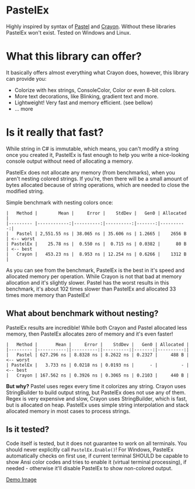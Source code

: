 # PastelEx
Highly inspired by syntax of [Pastel](https://github.com/silkfire/Pastel) and [Crayon](https://github.com/riezebosch/crayon). Without these libraries PastelEx won't exist. Tested on Windows and Linux.

# What this library can offer?
It basically offers almost everything what Crayon does, however, this library can provide you:
- Colorize with hex strings, ConsoleColor, Color or even 8-bit colors.
- More text decorations, like Blinking, gradient text and more.
- Lightweight! Very fast and memory efficient. (see bellow)
- ... more

# Is it really that fast?
While string in C# is immutable, which means, you can't modify a string once you created it, PastelEx is fast enough to help you write a nice-looking console output without need of allocating a memory.

PastelEx does not allocate any memory (from benchmarks), when you aren't nesting colored strings. If you're, then there will be a small amount of bytes allocated because of string operations, which are needed to close the modified string.

Simple benchmark with nesting colors once:
```
|   Method |        Mean |     Error |    StdDev |   Gen0 | Allocated |
|--------- |------------:|----------:|----------:|-------:|----------:|
|   Pastel | 2,551.55 ns | 38.065 ns | 35.606 ns | 1.2665 |    2656 B | <-- worst
| PastelEx |    25.78 ns |  0.550 ns |  0.715 ns | 0.0382 |      80 B | <-- best
|   Crayon |   453.23 ns |  8.953 ns | 12.254 ns | 0.6266 |    1312 B |
```

As you can see from the benchmark, PastelEx is the best in it's speed and allocated memory per operation.
While Crayon is not that bad at memory allocation and it's slightly slower.
Pastel has the worst results in this benchmark, it's about 102 times slower than PastelEx and allocated 33 times more memory than PastelEx!

## What about benchmark without nesting?
PastelEx results are incredible! While both Crayon and Pastel allocated less memory, then PastelEx allocates zero of memory and it's even faster!
```
|   Method |       Mean |     Error |    StdDev |   Gen0 | Allocated |
|--------- |-----------:|----------:|----------:|-------:|----------:|
|   Pastel | 627.296 ns | 8.8328 ns | 8.2622 ns | 0.2327 |     488 B | <-- worst
| PastelEx |   3.733 ns | 0.0218 ns | 0.0193 ns |      - |         - | <-- best
|   Crayon | 167.562 ns | 0.3926 ns | 0.3065 ns | 0.2103 |     440 B |
```

**But why?**
Pastel uses regex every time it colorizes any string. Crayon uses StringBuilder to build output string, but PastelEx does not use any of them. Regex is very expensive and slow, Crayon uses StringBuilder, which is fast, but is allocated on heap. PastelEx uses simple string interpolation and stack allocated memory in most cases to process strings.

## Is it tested?
Code itself is tested, but it does not guarantee to work on all terminals.
You should never explicitly call `PastelEx.Enable()`! For Windows, PastelEx automatically checks on first use, if current terminal SHOULD be capable to show Ansi color codes and tries to enable it (virtual terminal processing), if needed - otherwise it'll disable PastelEx to show non-colored output.

[Demo Image](img/example1.png)

